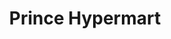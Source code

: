 ---
title: "Prince Hypermart"
url: /bantayan/prince-hypermart-l-aguilar-extension/
shop: houseware
---